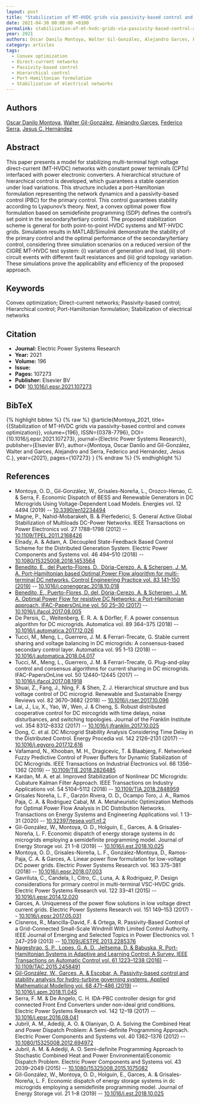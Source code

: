 ```yaml
---
layout: post
title: "Stabilization of MT-HVDC grids via passivity-based control and convex optimization"
date: 2021-04-30 00:00:00 +0100
permalink: stabilization-of-mt-hvdc-grids-via-passivity-based-control-and-convex-optimization
year: 2021
authors: Oscar Danilo Montoya, Walter Gil-González, Alejandro Garces, Federico Serra, Jesus C. Hernández
category: articles
tags:
  - Convex optimization
  - Direct-current networks
  - Passivity-based control
  - Hierarchical control
  - Port-Hamiltonian formulation
  - Stabilization of electrical networks
---
```

 
## Authors
[Oscar Danilo Montoya](authors/oscar_danilo_montoya), [Walter Gil-González](authors/walter_gil_gonzale), [Alejandro Garces](authors/alejandro_garces_ruiz), [Federico Serra](authors/federico_m_serra), [Jesus C. Hernández](authors/jesus_c_hernandez)
 
## Abstract
This paper presents a model for stabilizing multi-terminal high voltage direct-current (MT-HVDC) networks with constant power terminals (CPTs) interfaced with power electronic converters. A hierarchical structure of hierarchical control is developed, which guarantees a stable operation under load variations. This structure includes a port-Hamiltonian formulation representing the network dynamics and a passivity-based control (PBC) for the primary control. This control guarantees stability according to Lyapunov’s theory. Next, a convex optimal power flow formulation based on semidefinite programming (SDP) defines the control’s set point in the secondary/tertiary control. The proposed stabilization scheme is general for both point-to-point HVDC systems and MT-HVDC grids. Simulation results in MATLAB/Simulink demonstrate the stability of the primary control and the optimal performance of the secondary/tertiary control, considering three simulation scenarios on a reduced version of the CIGRE MT-HVDC test system: (i) variation of generation and load, (ii) short-circuit events with different fault resistances and (iii) grid topology variation. These simulations prove the applicability and efficiency of the proposed approach.
 
## Keywords
Convex optimization; Direct-current networks; Passivity-based control; Hierarchical control; Port-Hamiltonian formulation; Stabilization of electrical networks
 
## Citation
- **Journal:** Electric Power Systems Research
- **Year:** 2021
- **Volume:** 196
- **Issue:** 
- **Pages:** 107273
- **Publisher:** Elsevier BV
- **DOI:** [10.1016/j.epsr.2021.107273](https://doi.org/10.1016/j.epsr.2021.107273)
 
## BibTeX
{% highlight bibtex %}
{% raw %}
@article{Montoya_2021,
  title={{Stabilization of MT-HVDC grids via passivity-based control and convex optimization}},
  volume={196},
  ISSN={0378-7796},
  DOI={10.1016/j.epsr.2021.107273},
  journal={Electric Power Systems Research},
  publisher={Elsevier BV},
  author={Montoya, Oscar Danilo and Gil-González, Walter and Garces, Alejandro and Serra, Federico and Hernández, Jesus C.},
  year={2021},
  pages={107273}
}
{% endraw %}
{% endhighlight %}
 
## References
- Montoya, O. D., Gil-González, W., Grisales-Noreña, L., Orozco-Henao, C. & Serra, F. Economic Dispatch of BESS and Renewable Generators in DC Microgrids Using Voltage-Dependent Load Models. Energies vol. 12 4494 (2019) -- [10.3390/en12234494](https://doi.org/10.3390/en12234494)
- Magne, P., Nahid-Mobarakeh, B. & Pierfederici, S. General Active Global Stabilization of Multiloads DC-Power Networks. IEEE Transactions on Power Electronics vol. 27 1788–1798 (2012) -- [10.1109/TPEL.2011.2168426](https://doi.org/10.1109/TPEL.2011.2168426)
- Elnady, A. & Adam, A. Decoupled State-Feedback Based Control Scheme for the Distributed Generation System. Electric Power Components and Systems vol. 46 494–510 (2018) -- [10.1080/15325008.2018.1453564](https://doi.org/10.1080/15325008.2018.1453564)
- [Benedito, E., del Puerto-Flores, D., Dòria-Cerezo, A. & Scherpen, J. M. A. Port-Hamiltonian based Optimal Power Flow algorithm for multi-terminal DC networks. Control Engineering Practice vol. 83 141–150 (2019)](port-hamiltonian-based-optimal-power-flow-algorithm-for-multi-terminal-dc-networks) -- [10.1016/j.conengprac.2018.10.018](https://doi.org/10.1016/j.conengprac.2018.10.018)
- [Benedito, E., Puerto-Flores, D. del, Dòria-Cerezo, A. & Scherpen, J. M. A. Optimal Power Flow for resistive DC Networks: a Port-Hamiltonian approach. IFAC-PapersOnLine vol. 50 25–30 (2017)](optimal-power-flow-for-resistive-dc-networks-a-port-hamiltonian-approach) -- [10.1016/j.ifacol.2017.08.005](https://doi.org/10.1016/j.ifacol.2017.08.005)
- De Persis, C., Weitenberg, E. R. A. & Dörfler, F. A power consensus algorithm for DC microgrids. Automatica vol. 89 364–375 (2018) -- [10.1016/j.automatica.2017.12.026](https://doi.org/10.1016/j.automatica.2017.12.026)
- Tucci, M., Meng, L., Guerrero, J. M. & Ferrari-Trecate, G. Stable current sharing and voltage balancing in DC microgrids: A consensus-based secondary control layer. Automatica vol. 95 1–13 (2018) -- [10.1016/j.automatica.2018.04.017](https://doi.org/10.1016/j.automatica.2018.04.017)
- Tucci, M., Meng, L., Guerrero, J. M. & Ferrari-Trecate, G. Plug-and-play control and consensus algorithms for current sharing in DC microgrids. IFAC-PapersOnLine vol. 50 12440–12445 (2017) -- [10.1016/j.ifacol.2017.08.1918](https://doi.org/10.1016/j.ifacol.2017.08.1918)
- Shuai, Z., Fang, J., Ning, F. & Shen, Z. J. Hierarchical structure and bus voltage control of DC microgrid. Renewable and Sustainable Energy Reviews vol. 82 3670–3682 (2018) -- [10.1016/j.rser.2017.10.096](https://doi.org/10.1016/j.rser.2017.10.096)
- Lai, J., Lu, X., Yao, W., Wen, J. & Cheng, S. Robust distributed cooperative control for DC mircogrids with time delays, noise disturbances, and switching topologies. Journal of the Franklin Institute vol. 354 8312–8332 (2017) -- [10.1016/j.jfranklin.2017.10.025](https://doi.org/10.1016/j.jfranklin.2017.10.025)
- Dong, C. et al. DC Microgrid Stability Analysis Considering Time Delay in the Distributed Control. Energy Procedia vol. 142 2126–2131 (2017) -- [10.1016/j.egypro.2017.12.616](https://doi.org/10.1016/j.egypro.2017.12.616)
- Vafamand, N., Khooban, M. H., Dragicevic, T. & Blaabjerg, F. Networked Fuzzy Predictive Control of Power Buffers for Dynamic Stabilization of DC Microgrids. IEEE Transactions on Industrial Electronics vol. 66 1356–1362 (2019) -- [10.1109/TIE.2018.2826485](https://doi.org/10.1109/TIE.2018.2826485)
- Kardan, M. A. et al. Improved Stabilization of Nonlinear DC Microgrids: Cubature Kalman Filter Approach. IEEE Transactions on Industry Applications vol. 54 5104–5112 (2018) -- [10.1109/TIA.2018.2848959](https://doi.org/10.1109/TIA.2018.2848959)
- Grisales Noreña, L. F., Garzón Rivera, O. D., Ocampo Toro, J. A., Ramos Paja, C. A. & Rodriguez Cabal, M. A. Metaheuristic Optimization Methods for Optimal Power Flow Analysis in DC Distribution Networks. Transactions on Energy Systems and Engineering Applications vol. 1 13–31 (2020) -- [10.32397/tesea.vol1.n1.2](https://doi.org/10.32397/tesea.vol1.n1.2)
- Gil-González, W., Montoya, O. D., Holguín, E., Garces, A. & Grisales-Noreña, L. F. Economic dispatch of energy storage systems in dc microgrids employing a semidefinite programming model. Journal of Energy Storage vol. 21 1–8 (2019) -- [10.1016/j.est.2018.10.025](https://doi.org/10.1016/j.est.2018.10.025)
- Montoya, O. D., Grisales-Noreña, L. F., González-Montoya, D., Ramos-Paja, C. A. & Garces, A. Linear power flow formulation for low-voltage DC power grids. Electric Power Systems Research vol. 163 375–381 (2018) -- [10.1016/j.epsr.2018.07.003](https://doi.org/10.1016/j.epsr.2018.07.003)
- Gavriluta, C., Candela, I., Citro, C., Luna, A. & Rodriguez, P. Design considerations for primary control in multi-terminal VSC-HVDC grids. Electric Power Systems Research vol. 122 33–41 (2015) -- [10.1016/j.epsr.2014.12.020](https://doi.org/10.1016/j.epsr.2014.12.020)
- Garces, A. Uniqueness of the power flow solutions in low voltage direct current grids. Electric Power Systems Research vol. 151 149–153 (2017) -- [10.1016/j.epsr.2017.05.031](https://doi.org/10.1016/j.epsr.2017.05.031)
- Cisneros, R., Mancilla-David, F. & Ortega, R. Passivity-Based Control of a Grid-Connected Small-Scale Windmill With Limited Control Authority. IEEE Journal of Emerging and Selected Topics in Power Electronics vol. 1 247–259 (2013) -- [10.1109/JESTPE.2013.2285376](https://doi.org/10.1109/JESTPE.2013.2285376)
- [Nageshrao, S. P., Lopes, G. A. D., Jeltsema, D. & Babuska, R. Port-Hamiltonian Systems in Adaptive and Learning Control: A Survey. IEEE Transactions on Automatic Control vol. 61 1223–1238 (2016)](port-hamiltonian-systems-in-adaptive-and-learning-control-a-survey) -- [10.1109/TAC.2015.2458491](https://doi.org/10.1109/TAC.2015.2458491)
- [Gil-González, W., Garces, A. & Escobar, A. Passivity-based control and stability analysis for hydro-turbine governing systems. Applied Mathematical Modelling vol. 68 471–486 (2019)](passivity-based-control-and-stability-analysis-for-hydro-turbine-governing-systems) -- [10.1016/j.apm.2018.11.045](https://doi.org/10.1016/j.apm.2018.11.045)
- Serra, F. M. & De Angelo, C. H. IDA-PBC controller design for grid connected Front End Converters under non-ideal grid conditions. Electric Power Systems Research vol. 142 12–19 (2017) -- [10.1016/j.epsr.2016.08.041](https://doi.org/10.1016/j.epsr.2016.08.041)
- Jubril, A. M., Adediji, A. O. & Olaniyan, O. A. Solving the Combined Heat and Power Dispatch Problem: A Semi-definite Programming Approach. Electric Power Components and Systems vol. 40 1362–1376 (2012) -- [10.1080/15325008.2012.694972](https://doi.org/10.1080/15325008.2012.694972)
- Jubril, A. M. & Adediji, A. O. Semi-definite Programming Approach to Stochastic Combined Heat and Power Environmental/Economic Dispatch Problem. Electric Power Components and Systems vol. 43 2039–2049 (2015) -- [10.1080/15325008.2015.1075082](https://doi.org/10.1080/15325008.2015.1075082)
- Gil-González, W., Montoya, O. D., Holguín, E., Garces, A. & Grisales-Noreña, L. F. Economic dispatch of energy storage systems in dc microgrids employing a semidefinite programming model. Journal of Energy Storage vol. 21 1–8 (2019) -- [10.1016/j.est.2018.10.025](https://doi.org/10.1016/j.est.2018.10.025)

